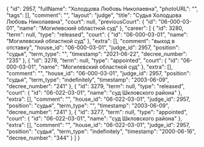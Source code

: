 {
    "id": 2957,
    "fullName": "Холодцова Любовь Николаевна",
    "photoURL": "",
    "tags": [],
    "comment": "",
    "layout": "judge",
    "title": "Судья Холодцова Любовь Николаевна",
    "court": null,
    "previousCourt": {
        "id": "06-000-03-01",
        "name": "Могилевский областной суд"
    },
    "career": [
        {
            "id": 3280,
            "term": null,
            "type": "released",
            "court": {
                "id": "06-000-03-01",
                "name": "Могилевский областной суд"
            },
            "extra": [],
            "comment": "выход в отставку",
            "house_id": "06-000-03-01",
            "judge_id": 2957,
            "position": "судья",
            "term_type": "",
            "timestamp": "2021-06-22",
            "decree_number": "235"
        },
        {
            "id": 3278,
            "term": null,
            "type": "appointed",
            "court": {
                "id": "06-000-03-01",
                "name": "Могилевский областной суд"
            },
            "extra": [],
            "comment": "",
            "house_id": "06-000-03-01",
            "judge_id": 2957,
            "position": "судья",
            "term_type": "indefinitely",
            "timestamp": "2003-06-09",
            "decree_number": "241"
        },
        {
            "id": 3279,
            "term": null,
            "type": "released",
            "court": {
                "id": "06-022-03-01",
                "name": "суд Шкловского района"
            },
            "extra": [],
            "comment": "",
            "house_id": "06-022-03-01",
            "judge_id": 2957,
            "position": "судья",
            "term_type": "",
            "timestamp": "2003-06-09",
            "decree_number": "241"
        },
        {
            "id": 3277,
            "term": null,
            "type": "appointed",
            "court": {
                "id": "06-022-03-01",
                "name": "суд Шкловского района"
            },
            "extra": [],
            "comment": "",
            "house_id": "06-022-03-01",
            "judge_id": 2957,
            "position": "судья",
            "term_type": "indefinitely",
            "timestamp": "2000-06-16",
            "decree_number": "344"
        }
    ]
}